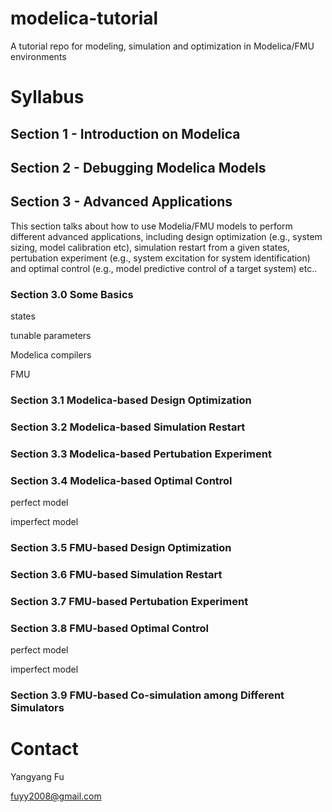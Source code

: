 # modelica-tutorial
A tutorial repo for modeling, simulation and optimization in Modelica/FMU environments

# Syllabus

## Section 1 - Introduction on Modelica

## Section 2 - Debugging Modelica Models

## Section 3 - Advanced Applications
This section talks about how to use Modelia/FMU models to perform different advanced applications, including design optimization (e.g., system sizing, model calibration etc), simulation restart from a given states, pertubation experiment (e.g., system excitation for system identification) and optimal control (e.g., model predictive control of a target system) etc..

### Section 3.0 Some Basics

states

tunable parameters

Modelica compilers 

FMU

### Section 3.1 Modelica-based Design Optimization 

### Section 3.2 Modelica-based Simulation Restart

### Section 3.3 Modelica-based Pertubation Experiment

### Section 3.4 Modelica-based Optimal Control 

perfect model

imperfect model

### Section 3.5 FMU-based Design Optimization


### Section 3.6 FMU-based Simulation Restart 


### Section 3.7 FMU-based Pertubation Experiment


### Section 3.8 FMU-based Optimal Control

perfect model

imperfect model

### Section 3.9 FMU-based Co-simulation among Different Simulators


# Contact

Yangyang Fu

fuyy2008@gmail.com
